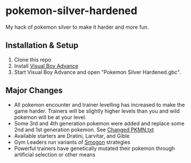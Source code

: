 # pokemon-silver-hardened
My hack of pokemon silver to make it harder and more fun.

## Installation & Setup
1. Clone this repo
2. Install [Visual Boy Advance](https://sourceforge.net/projects/vba/)
3. Start Visual Boy Advance and open "Pokemon Silver Hardened.gbc".

## Major Changes

- All pokemon encounter and trainer levelling has increased to make the game harder. Trainers will be slightly higher levels than you and wild pokemon will be at your level.
- Some 3rd and 4th generation pokemon were added and replace some 2nd and 1st generation pokemon. See [Changed PKMN.txt](https://github.com/abhmul/pokemon-silver-hardened/blob/master/Changed%20PKMN.txt)
- Available starters are Dratini, Larvitar, and Gible
- Gym Leaders run variants of [Smogon](https://www.smogon.com/) strategies
- Powerful trainers have genetically mutated their pokemon through artificial selection or other means
